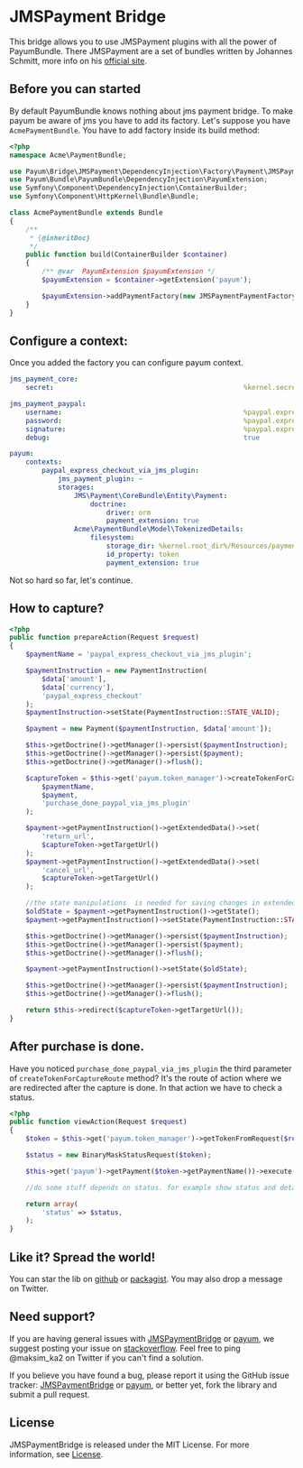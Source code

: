 JMSPayment Bridge
=================

This bridge allows you to use JMSPayment plugins with all the power of PayumBundle. There JMSPayment are a set of bundles written by Johannes Schmitt, more info on his [official site](http://jmsyst.com/bundles/JMSPaymentCoreBundle).

## Before you can started

By default PayumBundle knows nothing about jms payment bridge.
To make payum be aware of jms you have to add its factory.
Let's suppose you have `AcmePaymentBundle`.
You have to add factory inside its build method:

```php
<?php
namespace Acme\PaymentBundle;

use Payum\Bridge\JMSPayment\DependencyInjection\Factory\Payment\JMSPaymentPaymentFactory;
use Payum\Bundle\PayumBundle\DependencyInjection\PayumExtension;
use Symfony\Component\DependencyInjection\ContainerBuilder;
use Symfony\Component\HttpKernel\Bundle\Bundle;

class AcmePaymentBundle extends Bundle
{
    /**
     * {@inheritDoc}
     */
    public function build(ContainerBuilder $container)
    {
        /** @var  PayumExtension $payumExtension */
        $payumExtension = $container->getExtension('payum');

        $payumExtension->addPaymentFactory(new JMSPaymentPaymentFactory);
    }
}

```

## Configure a context:

Once you added the factory you can configure payum context.

```yml
jms_payment_core:
    secret:                                               %kernel.secret%

jms_payment_paypal:
    username:                                             %paypal.express_checkout.username%
    password:                                             %paypal.express_checkout.password%
    signature:                                            %paypal.express_checkout.signature%
    debug:                                                true

payum:
    contexts:
        paypal_express_checkout_via_jms_plugin:
            jms_payment_plugin: ~
            storages:
                JMS\Payment\CoreBundle\Entity\Payment:
                    doctrine:
                        driver: orm
                        payment_extension: true
                Acme\PaymentBundle\Model\TokenizedDetails:
                    filesystem:
                        storage_dir: %kernel.root_dir%/Resources/payments
                        id_property: token
                        payment_extension: true
```

Not so hard so far, let's continue.

## How to capture?

```php
<?php
public function prepareAction(Request $request)
{
    $paymentName = 'paypal_express_checkout_via_jms_plugin';

    $paymentInstruction = new PaymentInstruction(
        $data['amount'],
        $data['currency'],
        'paypal_express_checkout'
    );
    $paymentInstruction->setState(PaymentInstruction::STATE_VALID);

    $payment = new Payment($paymentInstruction, $data['amount']);

    $this->getDoctrine()->getManager()->persist($paymentInstruction);
    $this->getDoctrine()->getManager()->persist($payment);
    $this->getDoctrine()->getManager()->flush();

    $captureToken = $this->get('payum.token_manager')->createTokenForCaptureRoute(
        $paymentName,
        $payment,
        'purchase_done_paypal_via_jms_plugin'
    );

    $payment->getPaymentInstruction()->getExtendedData()->set(
        'return_url',
        $captureToken->getTargetUrl()
    );
    $payment->getPaymentInstruction()->getExtendedData()->set(
        'cancel_url',
        $captureToken->getTargetUrl()
    );

    //the state manipulations  is needed for saving changes in extended data.
    $oldState = $payment->getPaymentInstruction()->getState();
    $payment->getPaymentInstruction()->setState(PaymentInstruction::STATE_INVALID);

    $this->getDoctrine()->getManager()->persist($paymentInstruction);
    $this->getDoctrine()->getManager()->persist($payment);
    $this->getDoctrine()->getManager()->flush();

    $payment->getPaymentInstruction()->setState($oldState);

    $this->getDoctrine()->getManager()->persist($paymentInstruction);
    $this->getDoctrine()->getManager()->flush();

    return $this->redirect($captureToken->getTargetUrl());
}
```

## After purchase is done.

Have you noticed `purchase_done_paypal_via_jms_plugin`  the third parameter of `createTokenForCaptureRoute` method?
It's the route of action where we are redirected after the capture is done. In that action we have to check a status.

```php
<?php
public function viewAction(Request $request)
{
    $token = $this->get('payum.token_manager')->getTokenFromRequest($request);

    $status = new BinaryMaskStatusRequest($token);

    $this->get('payum')->getPayment($token->getPaymentName())->execute($status);

    //do some stuff depends on status. for example show status and details

    return array(
        'status' => $status,
    );
}
```

## Like it? Spread the world!

You can star the lib on [github](https://github.com/Payum/JMSPaymentBridge) or [packagist](https://packagist.org/packages/Payum/JMSPaymentBridge). You may also drop a message on Twitter.

## Need support?

If you are having general issues with [JMSPaymentBridge](https://github.com/Payum/JMSPaymentBridge) or [payum](https://github.com/Payum/Payum), we suggest posting your issue on [stackoverflow](http://stackoverflow.com/). Feel free to ping @maksim_ka2 on Twitter if you can't find a solution.

If you believe you have found a bug, please report it using the GitHub issue tracker: [JMSPaymentBridge](https://github.com/Payum/JMSPaymentBridge/issues) or [payum](https://github.com/Payum/Payum/issues), or better yet, fork the library and submit a pull request.

## License

JMSPaymentBridge is released under the MIT License. For more information, see [License](LICENSE).